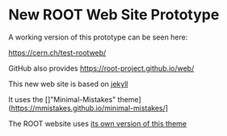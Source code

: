 # New ROOT Web Site Prototype

A working version of this prototype can be seen here:

  https://cern.ch/test-rootweb/

  GitHub also provides https://root-project.github.io/web/

This new web site is based on [jekyll](https://jekyllrb.com/)

It uses the []"Minimal-Mistakes" theme](https://mmistakes.github.io/minimal-mistakes/]

The ROOT website uses [its own version of this theme](https://github.com/root-project/minimal-mistakes)
